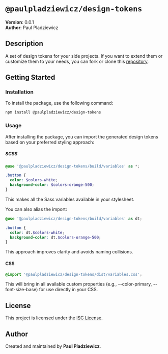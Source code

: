 # `@paulpladziewicz/design-tokens`

**Version**: 0.0.1  
**Author**: Paul Pladziewicz

## Description

A set of design tokens for your side projects.
If you want to extend them or customize them to your needs,
you can fork or clone this [repository](https://github.com/paulpladziewicz/design-tokens).

## Getting Started

### Installation

To install the package, use the following command:

```bash
npm install @paulpladziewicz/design-tokens
```

### Usage

After installing the package, you can import the generated design tokens based on your preferred styling approach:

##### SCSS
```scss
@use '@paulpladziewicz/design-tokens/build/variables' as *;

.button {
  color: $colors-white;
  background-color: $colors-orange-500;
}
```
This makes all the Sass variables available in your stylesheet.

You can also alias the import:
```scss
@use '@paulpladziewicz/design-tokens/build/variables' as dt;

.button {
  color: dt.$colors-white;
  background-color: dt.$colors-orange-500;
}
```
This approach improves clarity and avoids naming collisions.

#### CSS
```css
@import '@paulpladziewicz/design-tokens/dist/variables.css';
```
This will bring in all available custom properties (e.g., --color-primary, --font-size-base) for use directly in your CSS.

## License

This project is licensed under the [ISC License](https://opensource.org/licenses/ISC).

## Author

Created and maintained by **Paul Pladziewicz**.